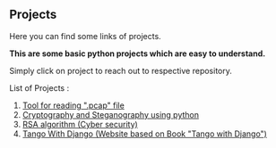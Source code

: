 ## Projects

Here you can find some links of projects.

**This are some basic python projects which are easy to understand.**

Simply click on project to reach out to respective repository.

List of Projects : 
1. [Tool for reading ".pcap" file](https://github.com/bharatmazire/ReadPcap)
2. [Cryptography and Steganography using python](https://github.com/bharatmazire/CryptoSteganography)
3. [RSA algorithm (Cyber security)](https://github.com/bharatmazire/RSA)
4. [Tango With Django (Website based on Book "Tango with Django")](https://github.com/bharatmazire/Tango_with_Django)

